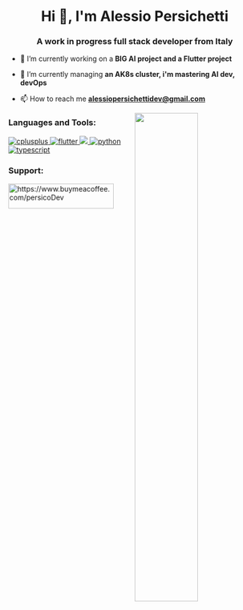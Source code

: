 <h1 align="center">Hi 👋, I'm Alessio Persichetti</h1>
<h3 align="center">A work in progress full stack developer from Italy</h3>

- 🔭 I’m currently working on a **BIG AI project and a Flutter project**

- 🌱 I’m currently managing **an AK8s cluster, i'm mastering AI dev, devOps**

- 📫 How to reach me **alessiopersichettidev@gmail.com**
<img top="-3%" align="right" width="50%" src="https://github-readme-stats.vercel.app/api?username=persicoDev&count_private=true&include_all_commits=true&show_icons=true&theme=material-palenight">

<h3 align="left">Languages and Tools:</h3>
<p align="left"> 
    <a href="https://www.w3schools.com/cpp/" target="_blank"> 
        <img src="https://img.shields.io/badge/C%2B%2B-00599C?style=for-the-badge&logo=c%2B%2B&logoColor=white"alt="cplusplus" /> 
    </a>
    <a href="https://flutter.dev" target="_blank"> 
        <img src="https://img.shields.io/badge/Flutter-02569B?style=for-the-badge&logo=flutter&logoColor=white" alt="flutter" /> 
    </a>
    <a href="https://img.shields.io/badge/Angular-DD0031?style=for-the-badge&logo=angular&logoColor=white">
        <img src="https://img.shields.io/badge/Angular-DD0031?style=for-the-badge&logo=angular&logoColor=white">
    </a> 
    <a href="https://nodejs.org" targ" target="_blank">
    <a href="https://www.python.org" target="_blank"> 
        <img src="https://img.shields.io/badge/Python-14354C?style=for-the-badge&logo=python&logoColor=white" alt="python" />
    </a> 
    <a href="https://www.typescriptlang.org/" target="_blank"> 
        <img src="https://img.shields.io/badge/TypeScript-007ACC?style=for-the-badge&logo=typescript&logoColor=white" alt="typescript" /> 
    </a>
</p>

<h3 align="left">Support:</h3>
<p>
    <a href="https://www.buymeacoffee.com/persicoDev"> 
        <img align="left"
            src="https://cdn.buymeacoffee.com/buttons/v2/default-yellow.png" height="50" width="210"
            alt="https://www.buymeacoffee.com/persicoDev" />
        </a>
</p>
<br><br>
